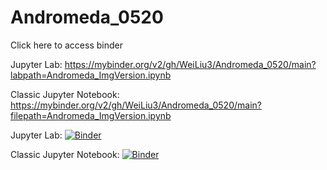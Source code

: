 # Andromeda_0520

Click here to access binder

Jupyter Lab: https://mybinder.org/v2/gh/WeiLiu3/Andromeda_0520/main?labpath=Andromeda_ImgVersion.ipynb

Classic Jupyter Notebook: https://mybinder.org/v2/gh/WeiLiu3/Andromeda_0520/main?filepath=Andromeda_ImgVersion.ipynb

Jupyter Lab: [![Binder](https://mybinder.org/badge_logo.svg)](https://mybinder.org/v2/gh/WeiLiu3/Andromeda_0520/main?labpath=Andromeda_ImgVersion.ipynb)

Classic Jupyter Notebook: [![Binder](https://mybinder.org/badge_logo.svg)](https://mybinder.org/v2/gh/WeiLiu3/Andromeda_0520/main?filepath=Andromeda_ImgVersion.ipynb)
